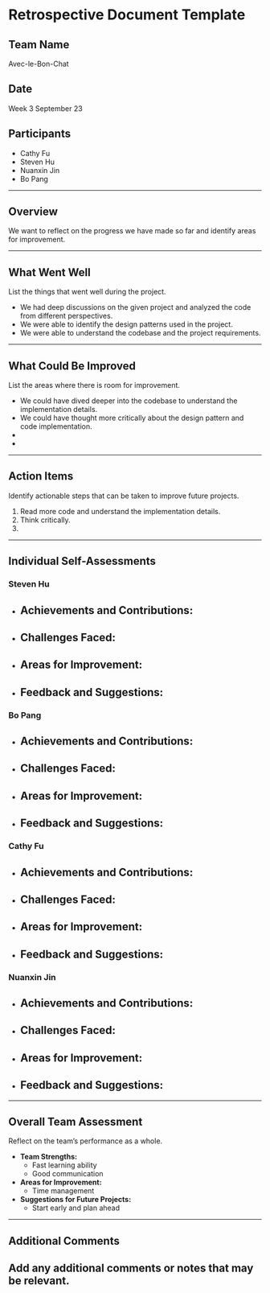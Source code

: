 # Retrospective Document Template

## Team Name
Avec-le-Bon-Chat

## Date
Week 3 September 23

## Participants
- Cathy Fu
- Steven Hu
- Nuanxin Jin
- Bo Pang

---

## Overview
We want to reflect on the progress we have made so far and identify areas for improvement.

---

## What Went Well
List the things that went well during the project.
- We had deep discussions on the given project and analyzed the code from different perspectives.
- We were able to identify the design patterns used in the project.
- We were able to understand the codebase and the project requirements.

---

## What Could Be Improved
List the areas where there is room for improvement.
- We could have dived deeper into the codebase to understand the implementation details.
- We could have thought more critically about the design pattern and code implementation.
-
-

---

## Action Items
Identify actionable steps that can be taken to improve future projects.
1. Read more code and understand the implementation details.
2. Think critically.
3.

---

## Individual Self-Assessments
### Steven Hu
- **Achievements and Contributions:**
  -
- **Challenges Faced:**
  -
- **Areas for Improvement:**
  -
- **Feedback and Suggestions:**
  -

### Bo Pang
- **Achievements and Contributions:**
  -
- **Challenges Faced:**
  -
- **Areas for Improvement:**
  -
- **Feedback and Suggestions:**
  -

### Cathy Fu
- **Achievements and Contributions:**
  -
- **Challenges Faced:**
  -
- **Areas for Improvement:**
  -
- **Feedback and Suggestions:**
  -

### Nuanxin Jin
- **Achievements and Contributions:**
  -
- **Challenges Faced:**
  -
- **Areas for Improvement:**
  -
- **Feedback and Suggestions:**
  -

---

## Overall Team Assessment
Reflect on the team’s performance as a whole.
- **Team Strengths:**
  - Fast learning ability
  - Good communication
- **Areas for Improvement:**
  - Time management
- **Suggestions for Future Projects:**
  - Start early and plan ahead

---

## Additional Comments
Add any additional comments or notes that may be relevant.
-
